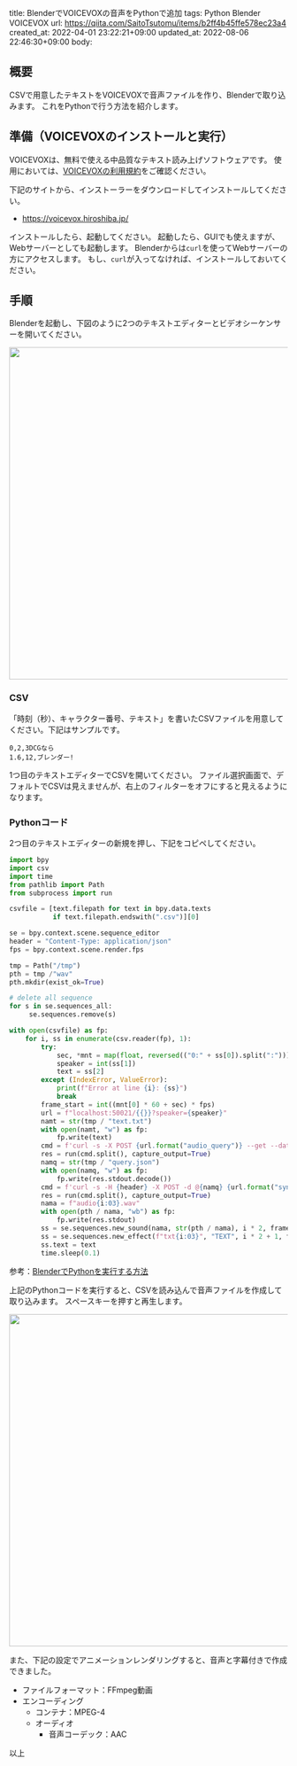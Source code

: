 title: BlenderでVOICEVOXの音声をPythonで追加
tags: Python Blender VOICEVOX
url: https://qiita.com/SaitoTsutomu/items/b2ff4b45ffe578ec23a4
created_at: 2022-04-01 23:22:21+09:00
updated_at: 2022-08-06 22:46:30+09:00
body:

## 概要

CSVで用意したテキストをVOICEVOXで音声ファイルを作り、Blenderで取り込みます。
これをPythonで行う方法を紹介します。

## 準備（VOICEVOXのインストールと実行）

VOICEVOXは、無料で使える中品質なテキスト読み上げソフトウェアです。
使用においては、[VOICEVOXの利用規約](https://voicevox.hiroshiba.jp/term)をご確認ください。

下記のサイトから、インストーラーをダウンロードしてインストールしてください。

- https://voicevox.hiroshiba.jp/

インストールしたら、起動してください。
起動したら、GUIでも使えますが、Webサーバーとしても起動します。
Blenderからは`curl`を使ってWebサーバーの方にアクセスします。
もし、`curl`が入ってなければ、インストールしておいてください。

## 手順

Blenderを起動し、下図のように2つのテキストエディターとビデオシーケンサーを開いてください。

<img src="https://qiita-image-store.s3.ap-northeast-1.amazonaws.com/0/13955/0d66a779-21c2-e81b-80bb-11dfd5f9e08d.png" width="600">

### CSV

「時刻（秒）、キャラクター番号、テキスト」を書いたCSVファイルを用意してください。下記はサンプルです。

```voice.csv
0,2,3DCGなら
1.6,12,ブレンダー!
```

1つ目のテキストエディターでCSVを開いてください。
ファイル選択画面で、デフォルトでCSVは見えませんが、右上のフィルターをオフにすると見えるようになります。

### Pythonコード

2つ目のテキストエディターの新規を押し、下記をコピペしてください。

```py
import bpy
import csv
import time
from pathlib import Path
from subprocess import run

csvfile = [text.filepath for text in bpy.data.texts
           if text.filepath.endswith(".csv")][0]

se = bpy.context.scene.sequence_editor
header = "Content-Type: application/json"
fps = bpy.context.scene.render.fps

tmp = Path("/tmp")
pth = tmp /"wav"
pth.mkdir(exist_ok=True)

# delete all sequence
for s in se.sequences_all:
     se.sequences.remove(s)

with open(csvfile) as fp:
    for i, ss in enumerate(csv.reader(fp), 1):
        try:
            sec, *mnt = map(float, reversed(("0:" + ss[0]).split(":")))
            speaker = int(ss[1])
            text = ss[2]
        except (IndexError, ValueError):
            print(f"Error at line {i}: {ss}")
            break
        frame_start = int((mnt[0] * 60 + sec) * fps)
        url = f"localhost:50021/{{}}?speaker={speaker}"
        namt = str(tmp / "text.txt")
        with open(namt, "w") as fp:
            fp.write(text)
        cmd = f'curl -s -X POST {url.format("audio_query")} --get --data-urlencode text@{namt}'
        res = run(cmd.split(), capture_output=True)
        namq = str(tmp / "query.json")
        with open(namq, "w") as fp:
            fp.write(res.stdout.decode())
        cmd = f'curl -s -H {header} -X POST -d @{namq} {url.format("synthesis")}'
        res = run(cmd.split(), capture_output=True)
        nama = f"audio{i:03}.wav"
        with open(pth / nama, "wb") as fp:
            fp.write(res.stdout)
        ss = se.sequences.new_sound(nama, str(pth / nama), i * 2, frame_start)
        ss = se.sequences.new_effect(f"txt{i:03}", "TEXT", i * 2 + 1, frame_start, frame_end=ss.frame_final_end)
        ss.text = text
        time.sleep(0.1)
```

参考：[BlenderでPythonを実行する方法](https://qiita.com/SaitoTsutomu/items/cec67381a8789b40e377)

上記のPythonコードを実行すると、CSVを読み込んで音声ファイルを作成して取り込みます。
スペースキーを押すと再生します。

<img src="https://qiita-image-store.s3.ap-northeast-1.amazonaws.com/0/13955/7fac492e-ce77-de78-a594-220ea51f100d.jpeg" width="600">

また、下記の設定でアニメーションレンダリングすると、音声と字幕付きで作成できました。

- ファイルフォーマット：FFmpeg動画
- エンコーディング
    - コンテナ：MPEG-4
    - オーディオ
        - 音声コーデック：AAC

以上




